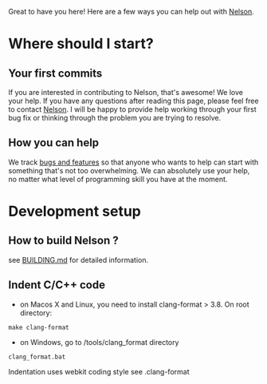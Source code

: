 Great to have you here! Here are a few ways you can help out with [Nelson](https://github.com/Nelson-numerical-software/nelson).

# Where should I start?

## Your first commits

If you are interested in contributing to Nelson, that's awesome! We love your help.
If you have any questions after reading this page, please feel free to contact [Nelson](https://github.com/Nelson-numerical-software). I will be happy to provide help working through your first bug fix or thinking through the problem you are trying to resolve.

## How you can help

We track [bugs and features](https://github.com/Nelson-numerical-software/nelson/issues) so that anyone who wants to help can start with something that's not too overwhelming.
We can absolutely use your help, no matter what level of programming skill you have at the moment.

# Development setup

## How to build Nelson ?

see [BUILDING.md](https://github.com/Nelson-numerical-software/nelson/blob/master/BUILDING.md) for detailed information.

## Indent C/C++ code

* on Macos X and Linux, you need to install clang-format > 3.8. On root directory:

```
make clang-format
```

* on Windows, go to /tools/clang_format directory

```
clang_format.bat
```

Indentation uses webkit coding style see .clang-format
